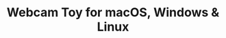 ---
name: Webcam Toy
url: 'https://webcamtoy.com/app/'
category: Photo & Video
title: 'Webcam Toy for macOS, Windows & Linux'
key: webcam-toy

---